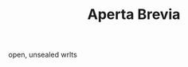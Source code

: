 ---
title: Aperta Brevia
letter: A
permalink: "/definitions/bld-aperta-brevia.html"
body: open, unsealed wrlts
published_at: '2018-07-07'
source: Black's Law Dictionary 2nd Ed (1910)
layout: post
---